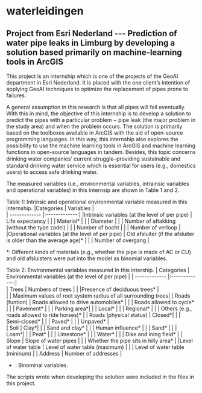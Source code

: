 # waterleidingen
Project from Esri Nederland --- Prediction of water pipe leaks in Limburg by developing a solution based primarily on machine-learning tools in ArcGIS 
---
This project is an internship which is one of the projects of the GeoAI department in Esri Nederland. It is placed with the one client’s intention of applying GeoAI techniques to optimize the replacement of pipes prone to failures.  

A general assumption in this research is that all pipes will fail eventually. With this in mind, the objective of this internship is to develop a solution to predict the pipes with a particular problem − pipe leak (the major problem in the study area) and when the problem occurs. The solution is primarily based on the toolboxes available in ArcGIS with the aid of open-source programming languages. In this way, this internship also explores the possibility to use the machine learning tools in ArcGIS and machine learning functions in open-source languages in tandem. Besides, this topic concerns drinking water companies’ current struggle  ̶  providing sustainable and standard drinking water service which is essential for users (e.g., domestics users) to access safe drinking water.

The measured variables (i.e., environmental variables, intrainsic variables and operational variables) in this internsip are shown in Table 1 and 2. 

Table 1: Intrinsic and operational environmental variable measured in this internship. 
|Categories    |  Variables         |  
| ------------- |:-------------:| 
|Intrinsic variables (at the level of per pipe)        | Life expectancy           | 
|      | Material*           | 
|      | Diameter           | 
|      | Number of aftakking (without the type zadel)          | 
|      | Number of bocht           | 
|      | Number of verloop           | 
|Operational variables (at the level of per pipe)      | Old afsluiter (if the afsluiter is older than the average age)*          | 
|      | Number of overgang          | 

*: Different kinds of materials (e.g., whether the pipe is made of AC or CU) and old afsluisters were put into the model as binomial variables.

Table 2: Environmental variables measured in this intership.
| Categories        | Environmental variables (at the level of per pipe)          | 
| ------------- |:-------------:|  
| Trees      | Numbers of trees |
|      |Presence of deciduous trees*         |  
|  | Maximum values of root system radius of all surrounding trees| 
| Roads (funtion)     | Roads allowed to drive automobiles*         | 
|      |    Roads allowed to cycle*       | 
|      |  Pavement*         | 
|  | Parking area*| 
|      |     Local*     | 
|      |    Regional*        | 
|      |   Others (e.g., roads allowed to ride horses)*         | 
| Roads (physical status) | Closed*| 
|      |     Semi-closed*     | 
|      |    Paved*        | 
|      |   Unpaved*         |  
| Soil | Clay*| 
|      |     Sand and clay*     | 
|      |    Human influence*        | 
|      |   Sand*         | 
|      | Loam*| 
|      |     Peat*     | 
|      |    Limestone*        | 
|      |   Water*         | 
|      |   Dike and ining fleid*         | 
| Slope     | Slope of water pipes  | 
|      |    Whether the pipe sits in hilly area*     | 
|Level of water table      |    Level of water table (maximum)        | 
|      |   Level of water table (mininum)         | 
|  Address  |   Number of addresses         | 
* : Binominal variables.  

The scripts wrote when developing the solution were included in the files in this project.

